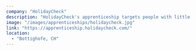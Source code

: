 ```yaml
---
company: "HolidayCheck"
description: "HolidayCheck's apprenticeship targets people with little professional experience and teams them up with an experienced Software Crafter for a period of six months."
image: "/images/apprenticeships/holidaycheck.jpg"
link: "https://apprenticeship.holidaycheck.com/"
location:
  - "Bottighofe, CH"
---
```

